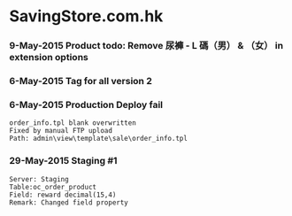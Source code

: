 # SavingStore.com.hk

### 9-May-2015 Product todo: Remove 尿褲 - L 碼（男） & （女） in extension options


### 6-May-2015 Tag for all version 2

### 6-May-2015 Production Deploy fail
	order_info.tpl blank overwritten
	Fixed by manual FTP upload
	Path: admin\view\template\sale\order_info.tpl

### 29-May-2015 Staging #1
	Server: Staging
	Table:oc_order_product
	Field: reward decimal(15,4)
	Remark: Changed field property